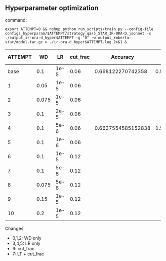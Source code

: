 ## Hyperparameter optimization
command:
```
export ATTEMPT=0 && nohup python run_scripts/train.py --config-file  configs_hyperparam/$ATTEMPT/strategy_qa/5_STAR_IR-ORA-D.jsonnet -s ./output_ir-ora-d_hyper$ATTEMPT -g "0" -w output_roberta-star/model.tar.gz > ./ir-ora-d_hyper$ATTEMPT.log 2>&1 &
```
| ATTEMPT | WD    | LR   | cut_frac  | Accuracy | Loss | Best epoch |
| ------- | ---   | ---- | --------- | -------- | ---- | ---------- |
| base    | 0.1   | 1e-5 | 0.06      | 0.668122270742358 | 0.923827588639181 | 3 |
| 1       | 0.05  | 1e-5 | 0.06      |  |  |
| 2       | 0.075 | 1e-5 | 0.06      |  |  |
| 3       | 0.1   | 2e-5 | 0.06      |  |  |
| 4       | 0.1   | 5e-6 | 0.06      | 0.6637554585152838 |  1.566425569042685 | 8 |
| 5       | 0.1   | 1e-6 | 0.06      |    |  |
| 6       | 0.1   | 1e-5 | 0.12      |  |  |
| 7       | 0.1   | 5e-6 | 0.12  |  |
| 8       | 0.075 | 5e-6 | 0.12  |  |
| 9       | 0.15  | 1e-5 | 0.12  |  |
| 10      | 0.2   | 1e-5 | 0.12  |  |


Changes:
 - 0,1,2: WD only
 - 3,4,5: LR only
 - 6: cut_frac
 - 7: LT + cut_frac
